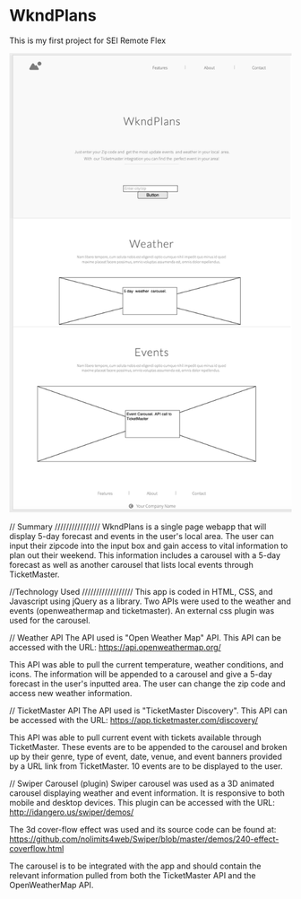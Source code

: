 # WkndPlans
This is my first project for SEI Remote Flex

![Image of wireframe](images/WkndPlans-wireframe.png)


// Summary
////////////////
WkndPlans is a single page webapp that will display 5-day forecast and events in the user's local area. The user can input their zipcode into the input box and gain access to vital information to plan out their weekend. This information includes a carousel with a 5-day forecast as well as another carousel that lists local events through TicketMaster.

//Technology Used
//////////////////
This app is coded in HTML, CSS, and Javascript using jQuery as a library. Two APIs were used to the weather and events (openweathermap and ticketmaster). An external css plugin was used for the carousel.  

// Weather API
The API used is "Open Weather Map" API. This API can be accessed with the URL:
https://api.openweathermap.org/

This API was able to pull the current temperature, weather conditions, and icons. The information will be appended to a carousel and give a 5-day forecast in the user's inputted area. The user can change the zip code and access new weather information.

// TicketMaster API
The API used is "TicketMaster Discovery". This API can be accessed with the URL:
https://app.ticketmaster.com/discovery/

This API was able to pull current event with tickets available through TicketMaster. These events are to be appended to the carousel and broken up by their genre, type of event, date, venue, and event banners provided by a URL link from TicketMaster. 10 events are to be displayed to the user.

// Swiper Carousel (plugin)
Swiper carousel was used as a 3D animated carousel displaying weather and event information. It is responsive to both mobile and desktop devices. This plugin can be accessed with the URL:
http://idangero.us/swiper/demos/

The 3d cover-flow effect was used and its source code can be found at:
https://github.com/nolimits4web/Swiper/blob/master/demos/240-effect-coverflow.html

The carousel is to be integrated with the app and should contain the relevant information pulled from both the TicketMaster API and the OpenWeatherMap API.

